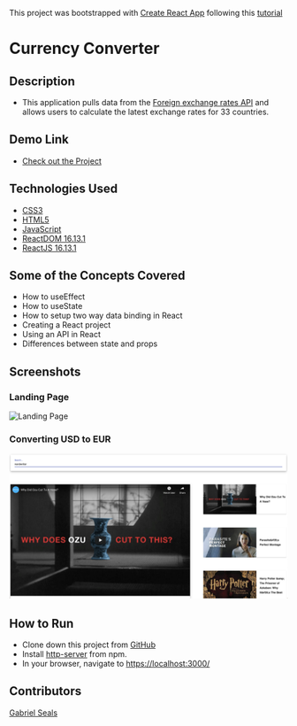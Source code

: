 This project was bootstrapped with [Create React App](https://github.com/facebook/create-react-app) following this [tutorial](https://www.youtube.com/watch?v=XN5elYWiSuw)

# Currency Converter

## Description

* This application pulls data from the [Foreign exchange rates API](https://exchangeratesapi.io/) and allows users to calculate the latest exchange rates for 33 countries.

## Demo Link

* [Check out the Project](https://gseals.github.io/react-currency-conversion/)

## Technologies Used

* [CSS3](https://www.w3.org/Style/CSS/Overview.en.html)
* [HTML5](https://html.spec.whatwg.org/multipage/)
* [JavaScript](https://www.javascript.com/)
* [ReactDOM 16.13.1](https://www.npmjs.com/package/react-dom)
* [ReactJS 16.13.1](https://reactjs.org/docs/create-a-new-react-app.html)

## Some of the Concepts Covered

- How to useEffect
- How to useState
- How to setup two way data binding in React
- Creating a React project
- Using an API in React
- Differences between state and props

## Screenshots

### Landing Page
![Landing Page](https://raw.githubusercontent.com/gseals/youtube-clone/master/screenshots/Landing%20Page.png)

### Converting USD to EUR
![New Search Results](https://raw.githubusercontent.com/gseals/youtube-clone/master/screenshots/New%20Search%20Results.png)

## How to Run

* Clone down this project from [GitHub](https://github.com/gseals/react-currency-conversion)
* Install [http-server](https://www.npmjs.com/package/http-server) from npm.
* In your browser, navigate to [https://localhost:3000/](https://localhost:3000/)

## Contributors

[Gabriel Seals](https://github.com/gseals)